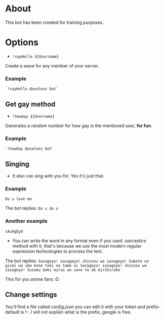 # About

This bot has been created for training purposes.

# Options

* `!sayHello ${Username}`

Create a wave for any member of your server.

### Example
    `!sayHello @useless bot`

## Get gay method

* `!howGay ${Username}`

Generates a *random* number for how gay is the mentioned user, **for fun**.

### Example
    `!howGay @useless bot`

## Singing

* It also can _sing_ with you for. Yes it's just that.

### Example

`Do u love me`

The bot replies: `Do u do u`

### Another example

`sAsAgEyO`

* You can write the word in any format even if you used _.sarcastice_ method with it, that's because we use the most modern regular expression technologies to process the text.

The bot replies: `Sasageyo! sasageyo! shinzou wo sasageyo! Subete no gisei wa ima kono toki no tame ni Sasageyo! sasageyo! shinzou wo sasageyo! Susumu beki mirai wo sono te de kirihirake`

This for you anime fans :D.


## Change settings

You'll find a file called _config.json_ you can edit it with your token and prefix-default is !-. I will not explain what is the prefix, google is free.